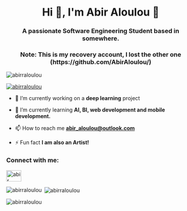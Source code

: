 <h1 align="center">Hi 👋, I'm Abir Aloulou 🌸</h1>
<h3 align="center">A passionate Software Engineering Student based in somewhere.</h3>

<h3 align="center"> Note: This is my recovery account, I lost the other one (https://github.com/AbirAloulou/) </h3 align="center">

<p align="left"> <img src="https://komarev.com/ghpvc/?username=abirraloulou&label=Profile%20views&color=0e75b6&style=flat" alt="abirraloulou" /> </p>

<p align="left"> <a href="https://github.com/ryo-ma/github-profile-trophy"><img src="https://github-profile-trophy.vercel.app/?username=abirraloulou" alt="abirraloulou" /></a> </p>

- 🔭 I’m currently working on a **deep learning** project

- 🌱 I’m currently learning **AI, BI, web development and mobile development.**

- 📫 How to reach me **abir_aloulou@outlook.com**

- ⚡ Fun fact **I am also an Artist!**

<h3 align="left">Connect with me:</h3>
<p align="left">
<a href="https://linkedin.com/in/abir aloulou" target="blank"><img align="center" src="https://raw.githubusercontent.com/rahuldkjain/github-profile-readme-generator/master/src/images/icons/Social/linked-in-alt.svg" alt="abir aloulou" height="30" width="40" /></a>
</p>


<p><img align="left" src="https://github-readme-stats.vercel.app/api/top-langs?username=abirraloulou&show_icons=true&locale=en&layout=compact" alt="abirraloulou" /></p>

<p>&nbsp;<img align="center" src="https://github-readme-stats.vercel.app/api?username=abirraloulou&show_icons=true&locale=en" alt="abirraloulou" /></p>

<p><img align="center" src="https://github-readme-streak-stats.herokuapp.com/?user=abirraloulou&" alt="abirraloulou" /></p>
